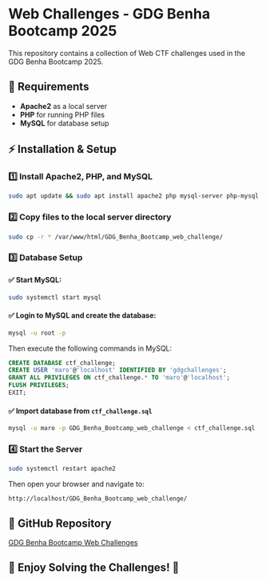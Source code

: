 # Web Challenges - GDG Benha Bootcamp 2025

This repository contains a collection of Web CTF challenges used in the GDG Benha Bootcamp 2025.

## 📌 Requirements

- **Apache2** as a local server
- **PHP** for running PHP files
- **MySQL** for database setup

## ⚡ Installation & Setup

### 1️⃣ Install Apache2, PHP, and MySQL

```bash
sudo apt update && sudo apt install apache2 php mysql-server php-mysql
```

### 2️⃣ Copy files to the local server directory

```bash
sudo cp -r * /var/www/html/GDG_Benha_Bootcamp_web_challenge/
```

### 3️⃣ Database Setup

#### ✅ Start MySQL:

```bash
sudo systemctl start mysql
```

#### ✅ Login to MySQL and create the database:

```bash
mysql -u root -p
```

Then execute the following commands in MySQL:

```sql
CREATE DATABASE ctf_challenge;
CREATE USER 'maro'@'localhost' IDENTIFIED BY 'gdgchallenges';
GRANT ALL PRIVILEGES ON ctf_challenge.* TO 'maro'@'localhost';
FLUSH PRIVILEGES;
EXIT;
```

#### ✅ Import database from `ctf_challenge.sql`

```bash
mysql -u maro -p GDG_Benha_Bootcamp_web_challenge < ctf_challenge.sql
```

### 4️⃣ Start the Server

```bash
sudo systemctl restart apache2
```

Then open your browser and navigate to:

```
http://localhost/GDG_Benha_Bootcamp_web_challenge/
```

## 🔗 GitHub Repository
[GDG Benha Bootcamp Web Challenges](https://github.com/0xmaro/GDG_Benha_Bootcamp_web_challenge.git)

## 🚀 Enjoy Solving the Challenges! 🎯

